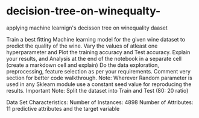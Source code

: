 # decision-tree-on-winequalty-
applying machine learnign's decisson tree on winequality daaset

Train a best fitting Machine learning model for the given wine dataset to predict the quality
of the wine. Vary the values of atleast one hyperparameter and Plot the training accuracy and
Test accuracy.
Explain your results, and Analysis at the end of the notebook in a separate cell (create a
markdown cell and explain)
Do the data exploration, preprocessing, feature selection as per your requirements.
Comment very section for better code walkthrough.
Note: Wherever Random parameter is used in any Sklearn module use a constant seed value
for reproducing the results.
Important Note: Split the dataset into Train and Test (80: 20 ratio) 

Data Set Characteristics:
Number of Instances: 4898
Number of Attributes: 11 predictive attributes and the target variable
